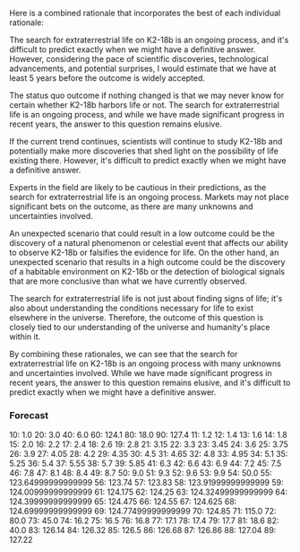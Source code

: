 Here is a combined rationale that incorporates the best of each individual rationale:

The search for extraterrestrial life on K2-18b is an ongoing process, and it's difficult to predict exactly when we might have a definitive answer. However, considering the pace of scientific discoveries, technological advancements, and potential surprises, I would estimate that we have at least 5 years before the outcome is widely accepted.

The status quo outcome if nothing changed is that we may never know for certain whether K2-18b harbors life or not. The search for extraterrestrial life is an ongoing process, and while we have made significant progress in recent years, the answer to this question remains elusive.

If the current trend continues, scientists will continue to study K2-18b and potentially make more discoveries that shed light on the possibility of life existing there. However, it's difficult to predict exactly when we might have a definitive answer.

Experts in the field are likely to be cautious in their predictions, as the search for extraterrestrial life is an ongoing process. Markets may not place significant bets on the outcome, as there are many unknowns and uncertainties involved.

An unexpected scenario that could result in a low outcome could be the discovery of a natural phenomenon or celestial event that affects our ability to observe K2-18b or falsifies the evidence for life. On the other hand, an unexpected scenario that results in a high outcome could be the discovery of a habitable environment on K2-18b or the detection of biological signals that are more conclusive than what we have currently observed.

The search for extraterrestrial life is not just about finding signs of life; it's also about understanding the conditions necessary for life to exist elsewhere in the universe. Therefore, the outcome of this question is closely tied to our understanding of the universe and humanity's place within it.

By combining these rationales, we can see that the search for extraterrestrial life on K2-18b is an ongoing process with many unknowns and uncertainties involved. While we have made significant progress in recent years, the answer to this question remains elusive, and it's difficult to predict exactly when we might have a definitive answer.

### Forecast

10: 1.0
20: 3.0
40: 6.0
60: 124.1
80: 18.0
90: 127.4
11: 1.2
12: 1.4
13: 1.6
14: 1.8
15: 2.0
16: 2.2
17: 2.4
18: 2.6
19: 2.8
21: 3.15
22: 3.3
23: 3.45
24: 3.6
25: 3.75
26: 3.9
27: 4.05
28: 4.2
29: 4.35
30: 4.5
31: 4.65
32: 4.8
33: 4.95
34: 5.1
35: 5.25
36: 5.4
37: 5.55
38: 5.7
39: 5.85
41: 6.3
42: 6.6
43: 6.9
44: 7.2
45: 7.5
46: 7.8
47: 8.1
48: 8.4
49: 8.7
50: 9.0
51: 9.3
52: 9.6
53: 9.9
54: 50.0
55: 123.64999999999999
56: 123.74
57: 123.83
58: 123.91999999999999
59: 124.00999999999999
61: 124.175
62: 124.25
63: 124.32499999999999
64: 124.39999999999999
65: 124.475
66: 124.55
67: 124.625
68: 124.69999999999999
69: 124.77499999999999
70: 124.85
71: 115.0
72: 80.0
73: 45.0
74: 16.2
75: 16.5
76: 16.8
77: 17.1
78: 17.4
79: 17.7
81: 18.6
82: 40.0
83: 126.14
84: 126.32
85: 126.5
86: 126.68
87: 126.86
88: 127.04
89: 127.22